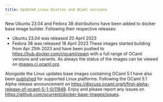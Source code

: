 ```yaml
---
title: Updated Linux Distros and OCaml versions
---
```


New Ubuntu 23.04 and Fedora 38 distributions have been added to docker base image builder. Following their respective releases:
 * Ubuntu 23.04 was released 20 April 2023
 * Fedora 38 was released 18 April 2023
These images started building from Apr 25th 2023 and have been pushed to https://hub.docker.com/r/ocaml/opam with a full range of OCaml versions and variants. As always the status of the images can be viewed on [images.ci.ocaml.org](https://images.ci.ocaml.org).

Alongside the Linux updates base images containing OCaml 5.1 have also been [published](https://hub.docker.com/r/ocaml/opam/tags?page=1&name=5.1) for supported Linux platforms. Following the OCaml 5.1 Alpha release announcement on https://discuss.ocaml.org/t/first-alpha-release-of-ocaml-5-1-0/11949. Enjoy and please report any issues on https://github.com/ocurrent/docker-base-images/issues.
